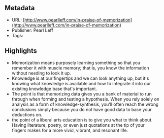 ## Metadata
* URL: [http://www.pearlleff.com/in-praise-of-memorization](http://www.pearlleff.com/in-praise-of-memorization)
* Publisher: Pearl Leff
* Tags: 

## Highlights
* Memorization means purposely learning something so that you remember it with muscle memory; that is, you know the information without needing to look it up.
* Knowledge is at our fingertips and we can look anything up, but it's knowing what knowledge is available and how to integrate it into our existing knowledge base that's important.
* The point is that memorizing data gives you a bank of material to run through when forming and testing a hypothesis. When you rely solely on analysis as a form of knowledge-synthesis, you'll often reach the wrong conclusions simply because you do not have good data to base your deductions on.
* the point of a liberal arts education is to give you what to think about. Having literature, poetry, or even just quotations at the tip of your fingers makes for a more vivid, vibrant, and resonant life.
